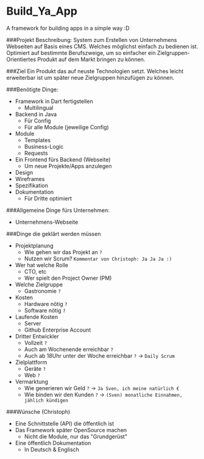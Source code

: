 Build_Ya_App
============

A framework for building apps in a simple way :D

###Projekt Beschreibung:
System zum Erstellen von Unternehmens Webseiten auf Basis eines CMS. Welches möglichst einfach zu bedienen ist. Optimiert auf bestimmte Berufszweige, um so einfacher ein Zielgruppen-Orientiertes Produkt auf dem Markt bringen zu können.

###Ziel
Ein Produkt das auf neuste Technologien setzt. Welches leicht erweiterbar ist um später neue Zielgruppen hinzufügen zu können.

###Benötigte Dinge:
* Framework in Dart fertigstellen
  * Multilingual 
* Backend in Java
  * Für Config
  * Für alle Module (jeweilige Config)
* Module
  * Templates
  * Business-Logic
  * Requests
* Ein Frontend fürs Backend (Webseite)
  * Um neue Projekte/Apps anzulegen
* Design
* Wireframes
* Spezifikation
* Dokumentation
  * Für Dritte optimiert 

###Allgemeine Dinge fürs Unternehmen:
* Unternehmens-Webseite

###Dinge die geklärt werden müssen
* Projektplanung
  * Wie gehen wir das Projekt an `?`
  * Nutzen wir Scrum? `Kommentar von Christoph: Ja Ja Ja :)`
* Wer hat welche Rolle
  * CTO, etc
  * Wer spielt den Project Owner (PM)
* Welche Zielgruppe
  * Gastronomie `?`
* Kosten 
  * Hardware nötig `?`
  * Software nötig `?`
* Laufende Kosten
  * Server
  * Github Enterprise Account
* Dritter Entwickler
  * Vollzeit `?`
  * Auch am Wochenende erreichbar `?`
  * Auch ab 18Uhr unter der Woche erreichbar `?` -> `Daily Scrum`
* Zielplattform
  * Geräte `?`
  * Web `?`
* Vermarktung 
  * Wie generieren wir Geld `?` -> `Ja Sven, ich meine natürlich €`
  * Wie binden wir den Kunden `?` -> `(Sven) monatliche Einnahmen, jählich kündigen`

###Wünsche (Christoph)
* Eine Schnittstelle (API) die öffentlich ist
* Das Framework später OpenSource machen
  * Nicht die Module, nur das "Grundgerüst"
* Eine öffentlich Dokumentation
  * In Deutsch & Englisch 

